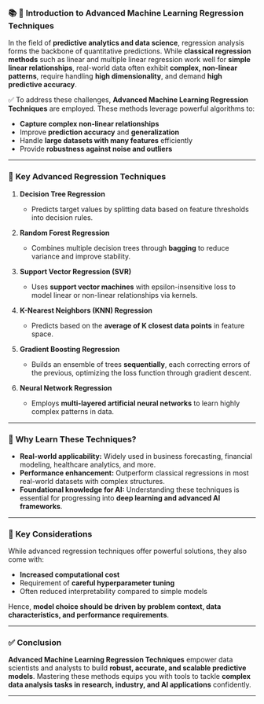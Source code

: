 ### 📚 **🌟 Introduction to Advanced Machine Learning Regression Techniques**

In the field of **predictive analytics and data science**, regression analysis forms the backbone of quantitative predictions. While **classical regression methods** such as linear and multiple linear regression work well for **simple linear relationships**, real-world data often exhibit **complex, non-linear patterns**, require handling **high dimensionality**, and demand **high predictive accuracy**.

✅ To address these challenges, **Advanced Machine Learning Regression Techniques** are employed. These methods leverage powerful algorithms to:

* **Capture complex non-linear relationships**
* Improve **prediction accuracy** and **generalization**
* Handle **large datasets with many features** efficiently
* Provide **robustness against noise and outliers**

---

### 🔷 **Key Advanced Regression Techniques**

1. **Decision Tree Regression**

   * Predicts target values by splitting data based on feature thresholds into decision rules.

2. **Random Forest Regression**

   * Combines multiple decision trees through **bagging** to reduce variance and improve stability.

3. **Support Vector Regression (SVR)**

   * Uses **support vector machines** with epsilon-insensitive loss to model linear or non-linear relationships via kernels.

4. **K-Nearest Neighbors (KNN) Regression**

   * Predicts based on the **average of K closest data points** in feature space.

5. **Gradient Boosting Regression**

   * Builds an ensemble of trees **sequentially**, each correcting errors of the previous, optimizing the loss function through gradient descent.

6. **Neural Network Regression**

   * Employs **multi-layered artificial neural networks** to learn highly complex patterns in data.

---

### 🔷 **Why Learn These Techniques?**

* **Real-world applicability:** Widely used in business forecasting, financial modeling, healthcare analytics, and more.
* **Performance enhancement:** Outperform classical regressions in most real-world datasets with complex structures.
* **Foundational knowledge for AI:** Understanding these techniques is essential for progressing into **deep learning and advanced AI frameworks**.

---

### 🔷 **Key Considerations**

While advanced regression techniques offer powerful solutions, they also come with:

* **Increased computational cost**
* Requirement of **careful hyperparameter tuning**
* Often reduced interpretability compared to simple models

Hence, **model choice should be driven by problem context, data characteristics, and performance requirements**.

---

### ✅ **Conclusion**

**Advanced Machine Learning Regression Techniques** empower data scientists and analysts to build **robust, accurate, and scalable predictive models**. Mastering these methods equips you with tools to tackle **complex data analysis tasks in research, industry, and AI applications** confidently.

---

